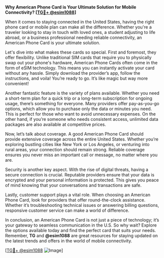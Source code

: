 **Why American Phone Card is Your Ultimate Solution for Mobile Connectivity? [[TG💪+ @esim1088](https://t.me/s/esim1088)]**

When it comes to staying connected in the United States, having the right phone card or mobile plan can make all the difference. Whether you're a traveler looking to stay in touch with loved ones, a student adjusting to life abroad, or a business professional needing reliable connectivity, an American Phone Card is your ultimate solution.

Let's dive into what makes these cards so special. First and foremost, they offer flexibility. Unlike traditional SIM cards that require you to physically swap out your phone's hardware, American Phone Cards often come in the form of eSIM technology. This means you can instantly activate your card without any hassle. Simply download the provider’s app, follow the instructions, and voila! You’re ready to go. It’s like magic but way more convenient!

Another fantastic feature is the variety of plans available. Whether you need a short-term plan for a quick trip or a long-term subscription for ongoing usage, there’s something for everyone. Many providers offer pay-as-you-go options, which allow you to purchase only the data or minutes you need. This is perfect for those who want to avoid unnecessary expenses. On the other hand, if you’re someone who needs consistent access, unlimited data packages are also available at competitive prices.

Now, let’s talk about coverage. A good American Phone Card should provide extensive coverage across the entire United States. Whether you’re exploring bustling cities like New York or Los Angeles, or venturing into rural areas, your connection should remain strong. Reliable coverage ensures you never miss an important call or message, no matter where you are.

Security is another key aspect. With the rise of digital threats, having a secure connection is crucial. Reputable providers ensure that your data is encrypted and your personal information is protected. This gives you peace of mind knowing that your conversations and transactions are safe.

Lastly, customer support plays a vital role. When choosing an American Phone Card, look for providers that offer round-the-clock assistance. Whether it’s troubleshooting technical issues or answering billing questions, responsive customer service can make a world of difference.

In conclusion, an American Phone Card is not just a piece of technology; it’s your gateway to seamless communication in the U.S. So why wait? Explore the options available today and find the perfect card that suits your needs. Remember, **TG** and **@esim1088** are great resources for staying updated on the latest trends and offers in the world of mobile connectivity. 

[[TG💪+ @esim1088](https://t.me/s/esim1088) ![Image](https://i.postimg.cc/Y0z9fWf4/image.png)]
